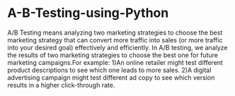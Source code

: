 # A-B-Testing-using-Python
A/B Testing means analyzing two marketing strategies to choose the best marketing strategy that can convert more traffic into sales (or more traffic into your desired goal) effectively and efficiently.
In A/B testing, we analyze the results of two marketing strategies to choose the best one for future marketing campaigns.For example: 1)An online retailer might test different product descriptions to see which one leads to more sales.
2)A digital advertising campaign might test different ad copy to see which version results in a higher click-through rate.
